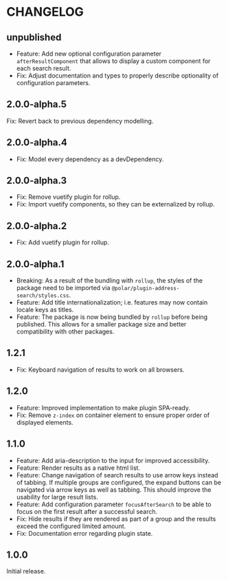 # CHANGELOG

## unpublished

- Feature: Add new optional configuration parameter `afterResultComponent` that allows to display a custom component for each search result.
- Fix: Adjust documentation and types to properly describe optionality of configuration parameters.

## 2.0.0-alpha.5

Fix: Revert back to previous dependency modelling.

## 2.0.0-alpha.4

- Fix: Model every dependency as a devDependency.

## 2.0.0-alpha.3

- Fix: Remove vuetify plugin for rollup.
- Fix: Import vuetify components, so they can be externalized by rollup.

## 2.0.0-alpha.2

- Fix: Add vuetify plugin for rollup.

## 2.0.0-alpha.1

- Breaking: As a result of the bundling with `rollup`, the styles of the package need to be imported via `@polar/plugin-address-search/styles.css`.
- Feature: Add title internationalization; i.e. features may now contain locale keys as titles.
- Feature: The package is now being bundled by `rollup` before being published. This allows for a smaller package size and better compatibility with other packages.

## 1.2.1

- Fix: Keyboard navigation of results to work on all browsers.

## 1.2.0

- Feature: Improved implementation to make plugin SPA-ready.
- Fix: Remove `z-index` on container element to ensure proper order of displayed elements.

## 1.1.0

- Feature: Add aria-description to the input for improved accessibility.
- Feature: Render results as a native html list.
- Feature: Change navigation of search results to use arrow keys instead of tabbing. If multiple groups are configured, the expand buttons can be navigated via arrow keys as well as tabbing. This should improve the usability for large result lists.
- Feature: Add configuration parameter `focusAfterSearch` to be able to focus on the first result after a successful search.
- Fix: Hide results if they are rendered as part of a group and the results exceed the configured limited amount.
- Fix: Documentation error regarding plugin state.

## 1.0.0

Initial release.
